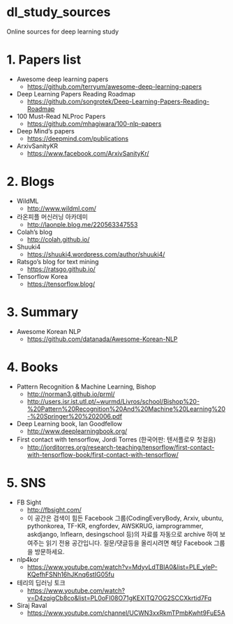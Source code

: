 # dl_study_sources
Online sources for deep learning study

# 1. Papers list
- Awesome deep learning papers 
	- https://github.com/terryum/awesome-deep-learning-papers
- Deep Learning Papers Reading Roadmap
	- https://github.com/songrotek/Deep-Learning-Papers-Reading-Roadmap
- 100 Must-Read NLProc Papers
	- https://github.com/mhagiwara/100-nlp-papers
- Deep Mind’s papers
	- https://deepmind.com/publications
- ArxivSanityKR
	- https://www.facebook.com/ArxivSanityKr/

# 2. Blogs
- WildML
	- http://www.wildml.com/
- 라온피플 머신러닝 아카데미
	- http://laonple.blog.me/220563347553
- Colah’s blog
	- http://colah.github.io/
- Shuuki4
	- https://shuuki4.wordpress.com/author/shuuki4/
- Ratsgo’s blog for text mining
	- https://ratsgo.github.io/
- Tensorflow Korea
	- https://tensorflow.blog/

# 3. Summary
- Awesome Korean NLP
	- https://github.com/datanada/Awesome-Korean-NLP

# 4. Books
- Pattern Recognition & Machine Learning, Bishop
	- http://norman3.github.io/prml/
	- http://users.isr.ist.utl.pt/~wurmd/Livros/school/Bishop%20-%20Pattern%20Recognition%20And%20Machine%20Learning%20-%20Springer%20%202006.pdf
- Deep Learning book, Ian Goodfellow
	- http://www.deeplearningbook.org/
- First contact with tensorflow, Jordi Torres (한국어판: 텐서플로우 첫걸음)
	- http://jorditorres.org/research-teaching/tensorflow/first-contact-with-tensorflow-book/first-contact-with-tensorflow/

# 5. SNS
- FB Sight
	- http://fbsight.com/
	- 이 공간은 검색이 힘든 Facebook 그룹(CodingEveryBody, Arxiv, ubuntu, pythonkorea, TF-KR, engfordev, AWSKRUG, iamprogrammer, askdjango, Inflearn, desingschool 등)의 자료를 자동으로 archive 하여 보여주는 읽기 전용 공간입니다. 질문/댓글등을 올리시려면 해당 Facebook 그룹을 방문하세요.
- nlp4kor
	- https://www.youtube.com/watch?v=MdyvLdTBlA0&list=PLE_yleP-KQefhFSNh16hJKnq6stIG05fu
- 테리의 딥러닝 토크
	- https://www.youtube.com/watch?v=D4zqigCb8co&list=PL0oFI08O71gKEXITQ7OG2SCCXkrtid7Fq
- Siraj Raval
	- https://www.youtube.com/channel/UCWN3xxRkmTPmbKwht9FuE5A
